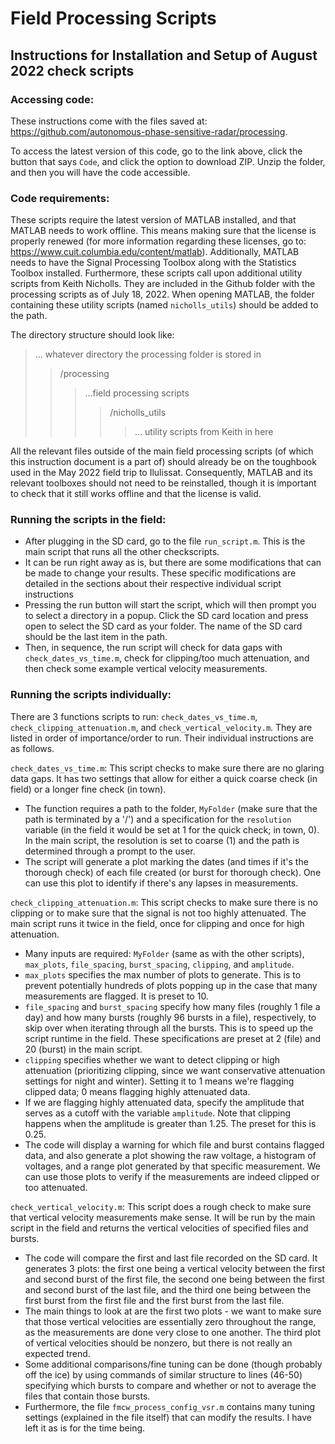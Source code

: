 # Field Processing Scripts

## Instructions for Installation and Setup of August 2022 check scripts

### Accessing code:
These instructions come with the files saved at: https://github.com/autonomous-phase-sensitive-radar/processing.

To access the latest version of this code, go to the link above, click the button that says `Code`, and click the option to download ZIP. Unzip the folder, and then you will have the code accessible.

### Code requirements:
These scripts require the latest version of MATLAB installed, and that MATLAB needs to work offline. This means making sure that the license is properly renewed (for more information regarding these licenses, go to: https://www.cuit.columbia.edu/content/matlab). Additionally, MATLAB needs to have the Signal Processing Toolbox along with the Statistics Toolbox installed. Furthermore, these scripts call upon additional utility scripts from Keith Nicholls. They are included in the Github folder with the processing scripts as of July 18, 2022. When opening MATLAB, the folder containing these utility scripts (named `nicholls_utils`) should be added to the path. 

The directory structure should look like: 
> … whatever directory the processing folder is stored in
>> /processing
>>>…field processing scripts
>>>>/nicholls_utils
>>>>>… utility scripts from Keith in here

All the relevant files outside of the main field processing scripts (of which this instruction document is a part of) should already be on the toughbook used in the May 2022 field trip to Ilulissat. Consequently, MATLAB and its relevant toolboxes should not need to be reinstalled, though it is important to check that it still works offline and that the license is valid. 

### Running the scripts in the field:
- After plugging in the SD card, go to the file `run_script.m`. This is the main script that runs all the other checkscripts. 
- It can be run right away as is, but there are some modifications that can be made to change your results. These specific modifications are detailed in the sections about their respective individual script instructions
- Pressing the run button will start the script, which will then prompt you to select a directory in a popup. Click the SD card location and press open to select the SD card as your folder. The name of the SD card should be the last item in the path. 
- Then, in sequence, the run script will check for data gaps with `check_dates_vs_time.m`, check for clipping/too much attenuation, and then check some example vertical velocity measurements. 

### Running the scripts individually:
There are 3 functions scripts to run: `check_dates_vs_time.m`, `check_clipping_attenuation.m`, and `check_vertical_velocity.m`. They are listed in order of importance/order to run. Their individual instructions are as follows.

`check_dates_vs_time.m`: This script checks to make sure there are no glaring data gaps. It has two settings that allow for either a quick coarse check (in field) or a longer fine check (in town). 
- The function requires a path to the folder, `MyFolder` (make sure that the path is terminated by a '/') and a specification for the `resolution` variable (in the field it would be set at 1 for the quick check; in town, 0). In the main script, the resolution is set to coarse (1) and the path is determined through a prompt to the user.
- The script will generate a plot marking the dates (and times if it's the thorough check) of each file created (or burst for thorough check). One can use this plot to identify if there's any lapses in measurements. 

`check_clipping_attenuation.m`: This script checks to make sure there is no clipping or to make sure that the signal is not too highly attenuated. The main script runs it twice in the field, once for clipping and once for high attenuation. 
- Many inputs are required: `MyFolder` (same as with the other scripts), `max_plots`, `file_spacing`, `burst_spacing`, `clipping`, and `amplitude`. 
- `max_plots` specifies the max number of plots to generate. This is to prevent potentially hundreds of plots popping up in the case that many measurements are flagged. It is preset to 10.
- `file_spacing` and `burst_spacing` specify how many files (roughly 1 file a day) and how many bursts (roughly 96 bursts in a file), respectively, to skip over when iterating through all the bursts. This is to speed up the script runtime in the field. These specifications are preset at 2 (file) and 20 (burst) in the main script. 
- `clipping`  specifies whether we want to detect clipping or high attenuation (prioritizing clipping, since we want conservative attenuation settings for night and winter). Setting it to 1 means we're flagging clipped data; 0 means flagging highly attenuated data. 
- If we are flagging highly attenuated data, specify the amplitude that serves as a cutoff with the variable `amplitude`. Note that clipping happens when the amplitude is greater than 1.25. The preset for this is 0.25. 
- The code will display a warning for which file and burst contains flagged data, and also generate a plot showing the raw voltage, a histogram of voltages, and a range plot generated by that specific measurement. We can use those plots to verify if the measurements are indeed clipped or too attenuated. 

`check_vertical_velocity.m`: This script does a rough check to make sure that vertical velocity measurements make sense. It will be run by the main script in the field and returns the vertical velocities of specified files and bursts.
- The code will compare the first and last file recorded on the SD card. It generates 3 plots: the first one being a vertical velocity between the first and second burst of the first file, the second one being between the first and second burst of the last file, and the third one being between the first burst from the first file and the first burst from the last file. 
- The main things to look at are the first two plots - we want to make sure that those vertical velocities are essentially zero throughout the range, as the measurements are done very close to one another. The third plot of vertical velocities should be nonzero, but there is not really an expected trend. 
- Some additional comparisons/fine tuning can be done (though probably off the ice) by using commands of similar structure to lines (46-50) specifying which bursts to compare and whether or not to average the files that contain those bursts. 
- Furthermore, the file `fmcw_process_config_vsr.m` contains many tuning settings (explained in the file itself) that can modify the results. I have left it as is for the time being. 

